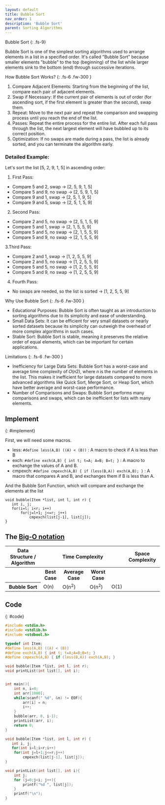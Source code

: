 ```yaml
---
layout: default
title: Bubble Sort
nav_order: 1
description: 'Bubble Sort'
parent: Sorting Algorithms
---
```


Bubble Sort
{: .fs-9}

Bubble Sort is one of the simplest sorting algorithms used to arrange elements in a list in a specified order. It's called "Bubble Sort" because smaller elements "bubble" to the top (beginning) of the list while larger elements sink to the bottom (end) through successive iterations.

How Bubble Sort Works?
{: .fs-6 .fw-300  }

1. Compare Adjacent Elements: Starting from the beginning of the list, compare each pair of adjacent elements.
2. Swap if Necessary: If the current pair of elements is out of order (for ascending sort, if the first element is greater than the second), swap them.
3. Repeat: Move to the next pair and repeat the comparison and swapping process until you reach the end of the list.
4. Passes: Repeat the entire process for the entire list. After each full pass through the list, the next largest element will have bubbled up to its correct position.
5. Optimization: If no swaps are made during a pass, the list is already sorted, and you can terminate the algorithm early.

### Detailed Example:
Let's sort the list [5, 2, 9, 1, 5] in ascending order:

1. First Pass:
   
- Compare 5 and 2, swap -> [2, 5, 9, 1, 5]
- Compare 5 and 9, no swap -> [2, 5, 9, 1, 5]
- Compare 9 and 1, swap -> [2, 5, 1, 9, 5]
- Compare 9 and 5, swap -> [2, 5, 1, 5, 9]

2. Second Pass:

- Compare 2 and 5, no swap -> [2, 5, 1, 5, 9]
- Compare 5 and 1, swap -> [2, 1, 5, 5, 9]
- Compare 5 and 5, no swap -> [2, 1, 5, 5, 9]
- Compare 5 and 9, no swap -> [2, 1, 5, 5, 9]

3.Third Pass:

- Compare 2 and 1, swap -> [1, 2, 5, 5, 9]
- Compare 2 and 5, no swap -> [1, 2, 5, 5, 9]
- Compare 5 and 5, no swap -> [1, 2, 5, 5, 9]
- Compare 5 and 9, no swap -> [1, 2, 5, 5, 9]

4. Fourth Pass:
- No swaps are needed, so the list is sorted -> [1, 2, 5, 5, 9]

Why Use Bubble Sort
{: .fs-6 .fw-300  }

- Educational Purposes: Bubble Sort is often taught as an introduction to sorting algorithms due to its simplicity and ease of understanding.
- Small Data Sets: It can be efficient for very small datasets or nearly sorted datasets because its simplicity can outweigh the overhead of more complex algorithms in such cases.
- Stable Sort: Bubble Sort is stable, meaning it preserves the relative order of equal elements, which can be important for certain applications.

Limitations
{: .fs-6 .fw-300  }

- Inefficiency for Large Data Sets: Bubble Sort has a worst-case and average time complexity of 𝑂(𝑛2), where 𝑛 is the number of elements in the list. This makes it inefficient for large datasets compared to more advanced algorithms like Quick Sort, Merge Sort, or Heap Sort, which have better average and worst-case performance.
- Number of Comparisons and Swaps: Bubble Sort performs many comparisons and swaps, which can be inefficient for lists with many elements.

## Implement 
{: #implement}

First, we will need some macros. 
- less: `#define less(A,B) ((A) < (B))` : A macro to check if A is less than B
- exch: `#define exch(A,B) { int t; t=A; A=B; B=t; }` :  A macro to exchange the values of A and B.
- cmpexch: `#define cmpexch(A,B) { if (less(B,A)) exch(A,B); }` : A macro that compares A and B, and exchanges them if B is less than A.

And the Bubble Sort Function, which will compare and exchange the elements at the list

```
void bubble(Item *list, int l, int r) { 
   int i, j;
   for(i=l; i<r; i++)
       for(j=l+1; j<=r; j++)
           cmpexch(list[j-1], list[j]);
}
```

## The [Big-O notation]({{site.baseurl}}/algorithm/computational_complexity#bigO)

<table>
<thead>
    <tr>
        <th id="str" scope="col">
            Data Structure / Algorithm
        </th>
        <th id="time" scope="col" class="span" colspan="4">
            Time Complexity
        </th>
        <th id="wr" scope="col">
            Space Complexity
        </th>
    </tr>
</thead>
<tbody>
    <tr>
        <th></th>
        <th>Best Case</th>
        <th>Average Case</th>
        <th>Worst Case</th>
    </tr>
    <tr>
        <th>Bubble Sort</th>
        <td>O(n)</td>
        <td>O(n<sup>2</sup>)</td>
        <td>O(n<sup>2</sup>)</td>
        <td>O(1)</td>
    </tr>
</tbody>
</table>

## Code
{: #code}

```c
#include <stdio.h>
#include <stdlib.h>
#include <stdbool.h>

typedef int Item;
#define less(A,B) ((A) < (B))
#define exch(A,B) { int t; t=A;A=B;B=t; }
#define cmpexch(A,B) { if (less(B,A)) exch(A,B); }

void bubble(Item *list, int l, int r);
void printList(int list[], int i);


int main(){
    int n, i=0;
    int arr[1000];
    while(scanf(" %d", &n) != EOF){
        arr[i] = n;
        i++;
    }
    bubble(arr, 0, i-1);
    printList(arr, i);
    return 0;
}

void bubble(Item *list, int l, int r) { 
   int i, j;
   for(int i=l;i<r;i++)
    for(int j=l+1;j<=r;j++)
        cmpexch(list[j-1], list[j]);
} 

void printList(int list[], int i){
    int j;
    for (j=0;j<i; j++){
        printf("%d ", list[j]);
    }
    printf("\n");
}
```
